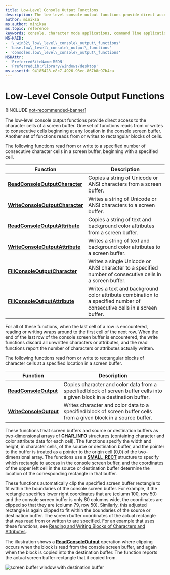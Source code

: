 ```yaml
---
title: Low-Level Console Output Functions
description: The low-level console output functions provide direct access to the character cells of a screen buffer.
author: miniksa
ms.author: miniksa
ms.topic: reference
keywords: console, character mode applications, command line applications, terminal applications, console api
MS-HAID:
- '\_win32\_low\_level\_console\_output\_functions'
- 'base.low\_level\_console\_output\_functions'
- 'consoles.low\_level\_console\_output\_functions'
MSHAttr:
- 'PreferredSiteName:MSDN'
- 'PreferredLib:/library/windows/desktop'
ms.assetid: 94185428-e8c7-4926-93ec-867b8c97b4ca
---
```


# Low-Level Console Output Functions

[!INCLUDE [not-recommended-banner](./includes/not-recommended-banner.md)]

The low-level console output functions provide direct access to the character cells of a screen buffer. One set of functions reads from or writes to consecutive cells beginning at any location in the console screen buffer. Another set of functions reads from or writes to rectangular blocks of cells.

The following functions read from or write to a specified number of consecutive character cells in a screen buffer, beginning with a specified cell.

| Function | Description |
|-|-|
| [**ReadConsoleOutputCharacter**](readconsoleoutputcharacter.md) | Copies a string of Unicode or ANSI characters from a screen buffer. |
| [**WriteConsoleOutputCharacter**](writeconsoleoutputcharacter.md) | Writes a string of Unicode or ANSI characters to a screen buffer. |
| [**ReadConsoleOutputAttribute**](readconsoleoutputattribute.md) | Copies a string of text and background color attributes from a screen buffer. |
| [**WriteConsoleOutputAttribute**](writeconsoleoutputattribute.md) | Writes a string of text and background color attributes to a screen buffer. |
| [**FillConsoleOutputCharacter**](fillconsoleoutputcharacter.md) | Writes a single Unicode or ANSI character to a specified number of consecutive cells in a screen buffer. |
| [**FillConsoleOutputAttribute**](fillconsoleoutputattribute.md) | Writes a text and background color attribute combination to a specified number of consecutive cells in a screen buffer. |

For all of these functions, when the last cell of a row is encountered, reading or writing wraps around to the first cell of the next row. When the end of the last row of the console screen buffer is encountered, the write functions discard all unwritten characters or attributes, and the read functions report the number of characters or attributes actually written.

The following functions read from or write to rectangular blocks of character cells at a specified location in a screen buffer.

| Function | Description |
|-|-|
| [**ReadConsoleOutput**](readconsoleoutput.md) | Copies character and color data from a specified block of screen buffer cells into a given block in a destination buffer. |
| [**WriteConsoleOutput**](writeconsoleoutput.md) | Writes character and color data to a specified block of screen buffer cells from a given block in a source buffer. |

These functions treat screen buffers and source or destination buffers as two-dimensional arrays of [**CHAR\_INFO**](char-info-str.md) structures (containing character and color attribute data for each cell). The functions specify the width and height, in character cells, of the source or destination buffer, and the pointer to the buffer is treated as a pointer to the origin cell (0,0) of the two-dimensional array. The functions use a [**SMALL\_RECT**](small-rect-str.md) structure to specify which rectangle to access in the console screen buffer, and the coordinates of the upper left cell in the source or destination buffer determine the location of the corresponding rectangle in that buffer.

These functions automatically clip the specified screen buffer rectangle to fit within the boundaries of the console screen buffer. For example, if the rectangle specifies lower right coordinates that are (column 100, row 50) and the console screen buffer is only 80 columns wide, the coordinates are clipped so that they are (column 79, row 50). Similarly, this adjusted rectangle is again clipped to fit within the boundaries of the source or destination buffer. The screen buffer coordinates of the actual rectangle that was read from or written to are specified. For an example that uses these functions, see [Reading and Writing Blocks of Characters and Attributes](reading-and-writing-blocks-of-characters-and-attributes.md).

The illustration shows a [**ReadConsoleOutput**](readconsoleoutput.md) operation where clipping occurs when the block is read from the console screen buffer, and again when the block is copied into the destination buffer. The function reports the actual screen buffer rectangle that it copied from.

![screen buffer window with destination buffer](images/cscon-03.png)
